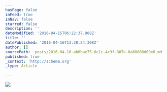 ```yaml
---
hasPage: false
inFeed: true
inNav: false
starred: false
description: ''
dateModified: '2016-04-15T06:22:37.808Z'
title: ''
datePublished: '2016-04-16T13:38:24.308Z'
author: []
sourcePath: _posts/2016-04-16-ab0bae75-6c1c-4c3f-807e-0a68088d09e6.md
published: true
_context: 'http://schema.org'
_type: Article

---
```

![](https://the-grid-user-content.s3-us-west-2.amazonaws.com/fd046a72-3b48-4904-a3d6-48e788a317e2.jpg)